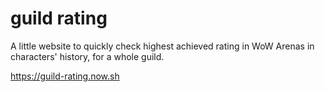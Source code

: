 # guild rating

A little website to quickly check highest achieved rating in WoW Arenas in
characters' history, for a whole guild.

https://guild-rating.now.sh
